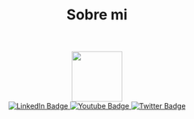 <!DOCTYPE html>
<html>
<head>
    <meta charset="utf-8">
    <!-- Cargamos CSS -->
    <link rel="stylesheet" href="estilo.css">
</head>
<body>
    <header id="home" class="cabeceraPagina">
        <h1><b>Sobre mi</b></h1>
    </header>
    <div id="header" align="center">
        <img src="https://media.giphy.com/media/M9gbBd9nbDrOTu1Mqx/giphy.gif" width="100"/>
    </div>
          <div align='center' id="badges">
              <a href="https://www.linkedin.com/in/jose-miguel-gutierrez-hernandez-392261185/">
                <img src="https://img.shields.io/badge/LinkedIn-blue?style=for-the-badge&logo=linkedin&logoColor=white" alt="LinkedIn Badge"/>
              </a>
              <a href="https://www.youtube.com/channel/UCTWlj50u79ro4dzcUQYW5uw">
                <img src="https://img.shields.io/badge/YouTube-red?style=for-the-badge&logo=youtube&logoColor=white" alt="Youtube Badge"/>
              </a>
              <a href="https://twitter.com/Jother043">
                <img src="https://img.shields.io/badge/Twitter-blue?style=for-the-badge&logo=twitter&logoColor=white" alt="Twitter Badge"/>
              </a>
              <br>
              <img src="https://komarev.com/ghpvc/?username=Jother043&style=flat-square&color=blue" alt=""/>
         </div>
</body>
</html>
